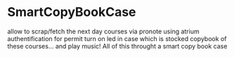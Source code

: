 # SmartCopyBookCase
allow to scrap/fetch the next day courses via pronote using atrium authentification for permit turn on led in case which is stocked copybook of these courses... and play music! 
All of this throught a smart copy book case
